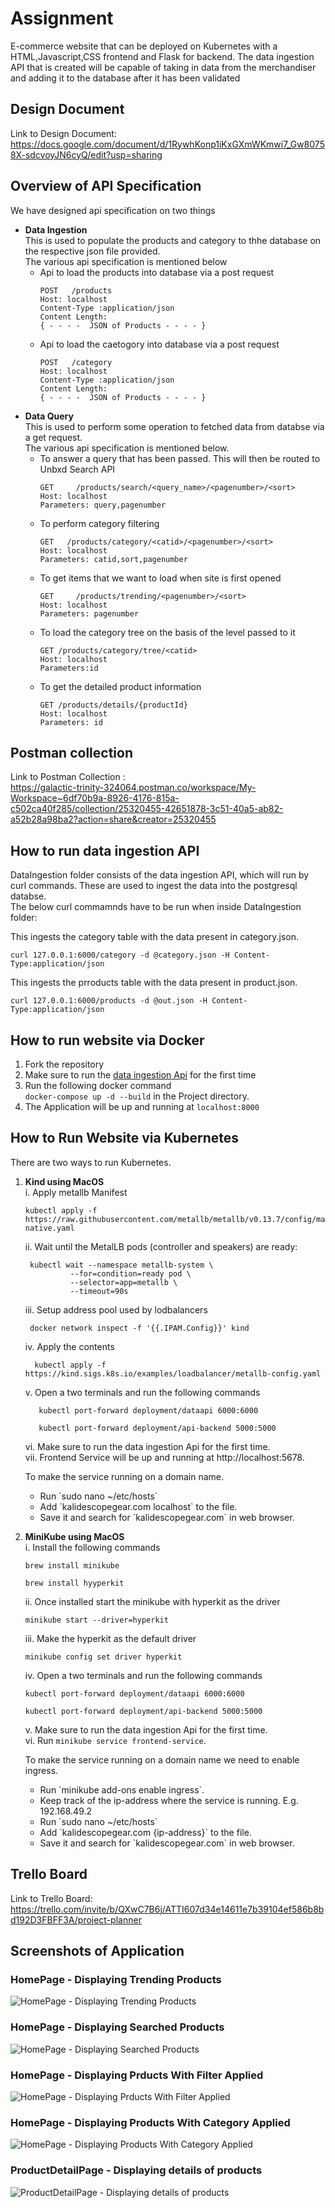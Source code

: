 # Assignment
E-commerce website that can be deployed on Kubernetes with a HTML,Javascript,CSS frontend and Flask for backend. 
The data ingestion API that is created will be capable of taking in data from the merchandiser and adding it to the 
database after it has been validated

## Design Document
Link to Design Document:<br>
https://docs.google.com/document/d/1RywhKonp1iKxGXmWKmwi7_Gw80758X-sdcvoyJN6cyQ/edit?usp=sharing

## Overview of API Specification 
We have designed api specification on two things
- **Data Ingestion** <br>
   This is used to populate the products and category to thhe database on the respective json file provided.<br>
   The various api specification is mentioned below
   - Api to load the products into database via a post request
     ```
     POST   /products
     Host: localhost
     Content-Type :application/json
     Content Length: 
     { - - - -  JSON of Products - - - - }
     ```
   - Api to load the caetogory into database via a post request
      ```
      POST   /category
      Host: localhost
      Content-Type :application/json
      Content Length: 
      { - - - -  JSON of Products - - - - }
      ```
- **Data Query** <br>
   This is used to perform some operation to fetched data from databse via a get request.<br>
   The various api specification is mentioned below.
   - To answer a query that has been passed. This will then be routed to Unbxd Search API
      ```
      GET     /products/search/<query_name>/<pagenumber>/<sort>
      Host: localhost
      Parameters: query,pagenumber
      ```
   - To perform category filtering
      ```
      GET   /products/category/<catid>/<pagenumber>/<sort>
      Host: localhost
      Parameters: catid,sort,pagenumber
      ```
    - To get items that we want to load when site is first opened
      ```
      GET     /products/trending/<pagenumber>/<sort>
      Host: localhost
      Parameters: pagenumber
      ```
    - To load the category tree on the basis of the level passed to it 
       ```
       GET /products/category/tree/<catid>
       Host: localhost
       Parameters:id
       ```
    - To get the detailed product information
        ```
        GET /products/details/{productId}
        Host: localhost
        Parameters: id
        ```
## Postman collection 
Link to Postman Collection : <br>
https://galactic-trinity-324064.postman.co/workspace/My-Workspace~6df70b9a-8926-4176-815a-c502ca40f285/collection/25320455-42651878-3c51-40a5-ab82-a52b28a98ba2?action=share&creator=25320455



<h2 id="data-ingestion-api">How to run data ingestion API</h2>
DataIngestion folder consists of the data ingestion API, which will run by curl commands. These are used to ingest the data into the postgresql databse. <br>
The below curl commamnds have to be run when inside DataIngestion folder:  
  
<br>

 This ingests the category table with the data present in category.json. 
  ```
  curl 127.0.0.1:6000/category -d @category.json -H Content-Type:application/json
  ```
  This ingests the prroducts table with the data present in product.json.
  
  ```
  curl 127.0.0.1:6000/products -d @out.json -H Content-Type:application/json
  ```


## How to run website via Docker
1. Fork the repository
2. Make sure to run the [data ingestion Api](#data-ingestion-api) for the first time 
3. Run the following docker command <br> `docker-compose up -d --build` in the Project directory.
4. The Application will be up and running at `localhost:8000`

## How to Run Website via Kubernetes
There are two ways to run Kubernetes.
1. **Kind using MacOS**
   <br>
   i. Apply metallb Manifest<br>
      ```
      kubectl apply -f https://raw.githubusercontent.com/metallb/metallb/v0.13.7/config/manifests/metallb-native.yaml
      ```
   ii. Wait until the MetalLB pods (controller and speakers) are ready:<br>
      ```
       kubectl wait --namespace metallb-system \
                --for=condition=ready pod \
                --selector=app=metallb \
                --timeout=90s
      ```
    iii. Setup address pool used by lodbalancers<br>
      ```
       docker network inspect -f '{{.IPAM.Config}}' kind
      ```
      
      iv. Apply the contents<br>
      ```
        kubectl apply -f https://kind.sigs.k8s.io/examples/loadbalancer/metallb-config.yaml
      ```
    v.  Open a two terminals and run the following commands<br>
      ```
         kubectl port-forward deployment/dataapi 6000:6000
      ```
      ```
         kubectl port-forward deployment/api-backend 5000:5000
      ```
    vi. Make sure to run the data ingestion Api for the first time. <br>
    vii. Frontend Service will be up and running at http://localhost:5678.<br>

   To make the service running on a domain name.<br>
   <ul>
   <li>Run `sudo nano ~/etc/hosts`</li>
   <li>Add `kalidescopegear.com localhost` to the file.</li>
   <li>Save it and search for `kalidescopegear.com` in web browser.</li>     
   </ul> 
2. **MiniKube using MacOS**
   <br>
   i. Install the following commands
      ```
      brew install minikube
      ```
      ```
      brew install hyyperkit
      ```
   ii. Once installed start the minikube with hyperkit as the driver
      ```
      minikube start --driver=hyperkit
      ```
   iii. Make the hyperkit as the default driver

      ```
      minikube config set driver hyperkit
      ```
   iv. Open a two terminals and run the following commands
      ```
      kubectl port-forward deployment/dataapi 6000:6000
      ```
      ```
      kubectl port-forward deployment/api-backend 5000:5000
      ```
   v. Make sure to run the data ingestion Api for the first time. <br>
   vi. Run `minikube service frontend-service`.<br>

   To make the service running on a domain name we need to enable ingress.
   <ul>
   <li>Run `minikube add-ons enable ingress`.</li>
   <li> Keep track of the ip-address where the service is running. E.g. 192.168.49.2 </li>
   <li>Run `sudo nano ~/etc/hosts`</li>
   <li>Add `kalidescopegear.com {ip-address}` to the file.</li>
   <li>Save it and search for `kalidescopegear.com` in web browser.</li>
   </ul>

## Trello Board 
Link to Trello Board: <br>
https://trello.com/invite/b/QXwC7B6j/ATTI607d34e14611e7b39104ef586b8bd192D3FBFF3A/project-planner


## Screenshots of Application

### HomePage - Displaying Trending Products
![HomePage - Displaying Trending Products](Project/Documentation/ProductPageTrending.png)

### HomePage - Displaying Searched Products
![HomePage - Displaying Searched Products](Project/Documentation/ProductPageSearch.png)

### HomePage - Displaying Prducts With Filter Applied
![HomePage - Displaying Prducts With Filter Applied](Project/Documentation/ProductPageWithFilterApplied.png)

### HomePage - Displaying Products With Category Applied
![HomePage - Displaying Products With Category Applied](Project/Documentation/ProductPageCategory.png)

### ProductDetailPage - Displaying details of products
![ProductDetailPage - Displaying details of products](Project/Documentation/ProductDetailPage.png)
